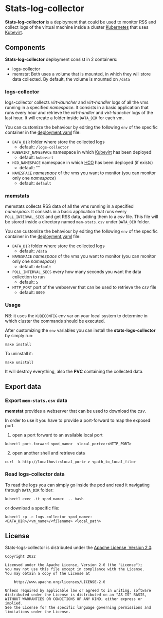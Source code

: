 # Stats-log-collector

**Stats-log-collector** is a deployment that could be used to monitor RSS 
and collect logs of the virtual machine inside a cluster [Kubernetes][k8s] that uses
[Kubevirt][kubevirt].

## Components

**Stats-log-collector** deployment consist in 2 containers:
- logs-collector
- memstat
Both uses a volume that is mounted, in which they will store data collected. By default,
the volume is mounted on `/data`

### logs-collector

logs-collector collects _virt-launcher_ and _virt-handler_ logs of all the vms running
in a specified _namespace_. It consists in a basic application that runs every hour
and retrieve the _virt-handler_ and _virt-launcher_ logs of the last hour. It will create
a folder inside `DATA_DIR` for each vm.

You can customize the behaviour by editing the following `env` of the specific container
in the [deployment.yaml](./deployment.yaml) file:
- `DATA_DIR` folder where store the collected logs
  - default: `/logs-collector`
- `KUBEVIRT_NAMESPACE` namespace in which [Kubevirt][kubevirt] has been deployed
  - default: `kubevirt`
- `HCO_NAMESPACE` namespace in which [HCO][hco] has been deployed (if exists)
   - default: ""
- `NAMESPACE` _namespace_ of the vms you want to monitor (you can monitor only one _namespace_)
   - default: `default`


### memstats

memstats collects RSS data of all the vms running in a specified _namespace_.
It consists in a basic application that runs every `POLL_INTERVAL_SECS` and 
get RSS data, adding them to a _csv_ file. This file will be stored inside a
directory named `mem-stats.csv` under `DATA_DIR` folder.

You can customize the behaviour by editing the following `env` of the specific container
in the [deployment.yaml](./deployment.yaml) file:
- `DATA_DIR` folder where store the collected logs
   - default: `/data`
- `NAMESPACE` _namespace_ of the vms you want to monitor (you can monitor only one _namespace_)
   - default: `default`
- `POLL_INTERVAL_SECS` every how many seconds you want the data collection to run
   - default: `5`
- `HTTP_PORT` port of the webserver that can be used to retrieve the _csv_ file
  - default: `8099`

### Usage

NB: it uses the `KUBECONFIG` env var on your local system to determine in which cluster
the commands should be executed.

After customizing the `env` variables you can install the **stats-logs-collector**
by simply run:
```shell
make install 
```

To uninstall it:
```shell
make unistall
```
It will destroy everything, also the **PVC** containing the collected data.


## Export data

### Export `mem-stats.csv` data

**memstat** provides a webserver that can be used to download the _csv_.

In order to use it you have to provide a port-forward to map the exposed port.

1. open a port forward to an available local port
```shell
kubectl port-forward <pod_name>  <local_port>>:<HTTP_PORT>
```

2. open another shell and retrieve data
```shell
curl -k http://localhost:<local_port> > <path_to_local_file>
```


### Read logs-collector data ### 

To read the logs you can simply go inside the pod and read it navigating through `DATA_DIR` folder:
```shell
kubectl exec -it <pod_name>  -- bash
```

or download a specific file:
```shell
kubectl cp -c logs-collector <pod_name>:<DATA_DIR>/<vm_name>/<filename> <local_path>
```

## License

Stats-logs-collector is distributed under the
[Apache License, Version 2.0](http://www.apache.org/licenses/LICENSE-2.0.txt).

    Copyright 2022

    Licensed under the Apache License, Version 2.0 (the "License");
    you may not use this file except in compliance with the License.
    You may obtain a copy of the License at

        http://www.apache.org/licenses/LICENSE-2.0

    Unless required by applicable law or agreed to in writing, software
    distributed under the License is distributed on an "AS IS" BASIS,
    WITHOUT WARRANTIES OR CONDITIONS OF ANY KIND, either express or implied.
    See the License for the specific language governing permissions and
    limitations under the License.

[//]: # (Reference links)
   [k8s]: https://kubernetes.io
   [kubevirt]: https://kubevirt.io
   [hco]: https://github.com/kubevirt/hyperconverged-cluster-operator
   [crd]: https://kubernetes.io/docs/tasks/access-kubernetes-api/extend-api-custom-resource-definitions/
   [ovirt]: https://www.ovirt.org
   [cockpit]: https://cockpit-project.org/
   [libvirt]: https://www.libvirt.org
   [kubevirt-ansible]: https://github.com/kubevirt/kubevirt-ansible
